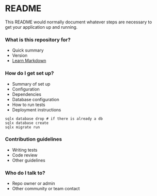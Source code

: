 # README

This README would normally document whatever steps are necessary to get your application up and running.

### What is this repository for?

- Quick summary
- Version
- [Learn Markdown](https://bitbucket.org/tutorials/markdowndemo)

### How do I get set up?

- Summary of set up
- Configuration
- Dependencies
- Database configuration
- How to run tests
- Deployment instructions

```shell
sqlx database drop # if there is already a db
sqlx database create
sqlx migrate run
```

### Contribution guidelines

- Writing tests
- Code review
- Other guidelines

### Who do I talk to?

- Repo owner or admin
- Other community or team contact
